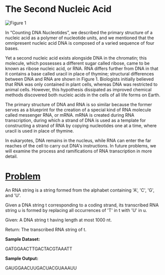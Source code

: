 # The Second Nucleic Acid

![Figure 1](http://rosalind.info/media/problems/rna/RNA-DNA.png)

In “Counting DNA Nucleotides”, we described the primary structure of a nucleic acid as a polymer of nucleotide units, and we mentioned that the omnipresent nucleic acid DNA is composed of a varied sequence of four bases.

Yet a second nucleic acid exists alongside DNA in the chromatin; this molecule, which possesses a different sugar called ribose, came to be known as ribose nucleic acid, or RNA. RNA differs further from DNA in that it contains a base called uracil in place of thymine; structural differences between DNA and RNA are shown in Figure 1. Biologists initially believed that RNA was only contained in plant cells, whereas DNA was restricted to animal cells. However, this hypothesis dissipated as improved chemical methods discovered both nucleic acids in the cells of all life forms on Earth.

The primary structure of DNA and RNA is so similar because the former serves as a blueprint for the creation of a special kind of RNA molecule called messenger RNA, or mRNA. mRNA is created during RNA transcription, during which a strand of DNA is used as a template for constructing a strand of RNA by copying nucleotides one at a time, where uracil is used in place of thymine.

In eukaryotes, DNA remains in the nucleus, while RNA can enter the far reaches of the cell to carry out DNA's instructions. In future problems, we will examine the process and ramifications of RNA transcription in more detail.

# [Problem](http://rosalind.info/problems/rna/)

An RNA string is a string formed from the alphabet containing 'A', 'C', 'G', and 'U'.

Given a DNA string t corresponding to a coding strand, its transcribed RNA string u is formed by replacing all occurrences of 'T' in t with 'U' in u.

Given: A DNA string t having length at most 1000 nt.

Return: The transcribed RNA string of t.

**Sample Dataset:**

GATGGAACTTGACTACGTAAATT

**Sample Output:**

GAUGGAACUUGACUACGUAAAUU